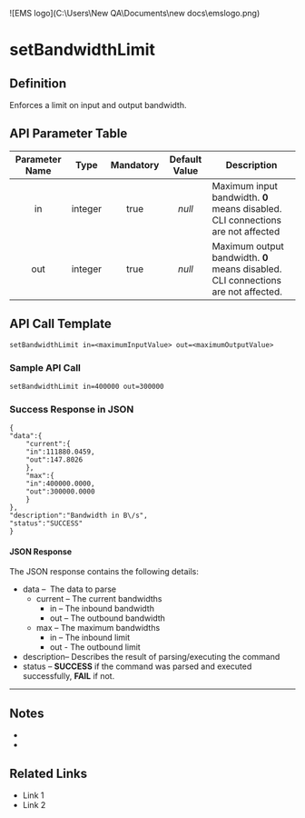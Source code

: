 ![EMS logo](C:\Users\New QA\Documents\new docs\emslogo.png)



# setBandwidthLimit



## Definition

Enforces a limit on input and output bandwidth.





## API Parameter Table

| Parameter Name |  Type   | Mandatory | Default Value | Description                              |
| :------------: | :-----: | :-------: | :-----------: | ---------------------------------------- |
|       in       | integer |   true    |    *null*     | Maximum input bandwidth. **0** means disabled. CLI connections are not affected |
|      out       | integer |   true    |    *null*     | Maximum output bandwidth. **0** means disabled. CLI connections are not affected. |





## API Call Template

``` 
setBandwidthLimit in=<maximumInputValue> out=<maximumOutputValue>
```



### Sample API Call

```
setBandwidthLimit in=400000 out=300000
```

### Success Response in JSON

``` 
{
"data":{
    "current":{
    "in":111880.0459,
    "out":147.8026
    },
    "max":{
    "in":400000.0000,
    "out":300000.0000
    }
},
"description":"Bandwidth in B\/s",
"status":"SUCCESS"
}
```



#### JSON Response

The JSON response contains the following details:

- data –  The data to parse
  - current – The current bandwidths
    - in – The inbound bandwidth
    - out – The outbound bandwidth
  - max – The maximum bandwidths
    - in – The inbound limit
    - out - The outbound limit
- description– Describes the result of parsing/executing the command
- status – **SUCCESS** if the command was parsed and executed successfully, **FAIL** if not.

------

## Notes

- ​
- ​





## **Related Links**

- Link 1
- Link 2